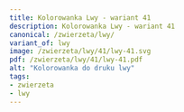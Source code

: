 ```yaml
---
title: Kolorowanka Lwy - wariant 41
description: Kolorowanka Lwy - wariant 41
canonical: /zwierzeta/lwy/
variant_of: lwy
image: /zwierzeta/lwy/41/lwy-41.svg
pdf: /zwierzeta/lwy/41/lwy-41.pdf
alt: "Kolorowanka do druku lwy"
tags:
- zwierzeta
- lwy
---
```

